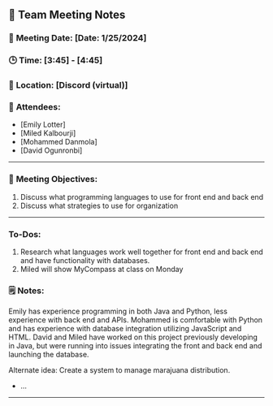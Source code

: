 ## 📝 **Team Meeting Notes**

### 📅 **Meeting Date**: [Date: 1/25/2024]

### 🕒 **Time**: [3:45] - [4:45]

### 📍 **Location**: [Discord (virtual)]


### 📣 **Attendees**:
- [Emily Lotter]
- [Miled Kalbourji]
- [Mohammed Danmola]
- [David Ogunronbi]


---

### 🎯 **Meeting Objectives**:

1. Discuss what programming languages to use for front end and back end
2. Discuss what strategies to use for organization

   
   
---

### **To-Dos**:
1. Research what languages work well together for front end and back end and have functionality with databases.
2. Miled will show MyCompass at class on Monday

### 🗒️ **Notes**:
Emily has experience programming in both Java and Python, less experience with back end and APIs.
Mohammed is comfortable with Python and has experience with database integration utilizing JavaScript and HTML.
David and Miled have worked on this project previously developing in Java, but were running into issues integrating the front and back end and launching the database.

Alternate idea: Create a system to manage marajuana distribution.
- ...

---
